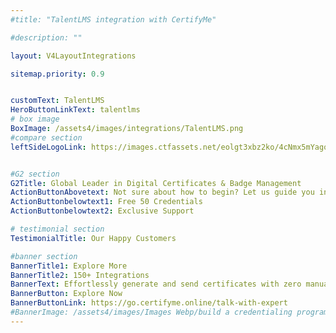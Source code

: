 ```yaml
---
#title: "TalentLMS integration with CertifyMe"

#description: ""

layout: V4LayoutIntegrations

sitemap.priority: 0.9


customText: TalentLMS
HeroButtonLinkText: talentlms
# box image
BoxImage: /assets4/images/integrations/TalentLMS.png
#compare section
leftSideLogoLink: https://images.ctfassets.net/eolgt3xbz2ko/4cNmx5mYagorWgaAbk8xJZ/5dab16cc4929f14a53b49afe07b1d793/Talentlms.png?w=225&h=224&q=50&fm=png&fit=pad


#G2 section
G2Title: Global Leader in Digital Certificates & Badge Management
ActionButtonAbovetext: Not sure about how to begin? Let us guide you in the right direction!
ActionButtonbelowtext1: Free 50 Credentials
ActionButtonbelowtext2: Exclusive Support

# testimonial section
TestimonialTitle: Our Happy Customers   

#banner section
BannerTitle1: Explore More
BannerTitle2: 150+ Integrations
BannerText: Effortlessly generate and send certificates with zero manual intervention using the most advanced digital credential management software of 2023.
BannerButton: Explore Now
BannerButtonLink: https://go.certifyme.online/talk-with-expert
#BannerImage: /assets4/images/Images Webp/build a credentialing program.webp
---
```


